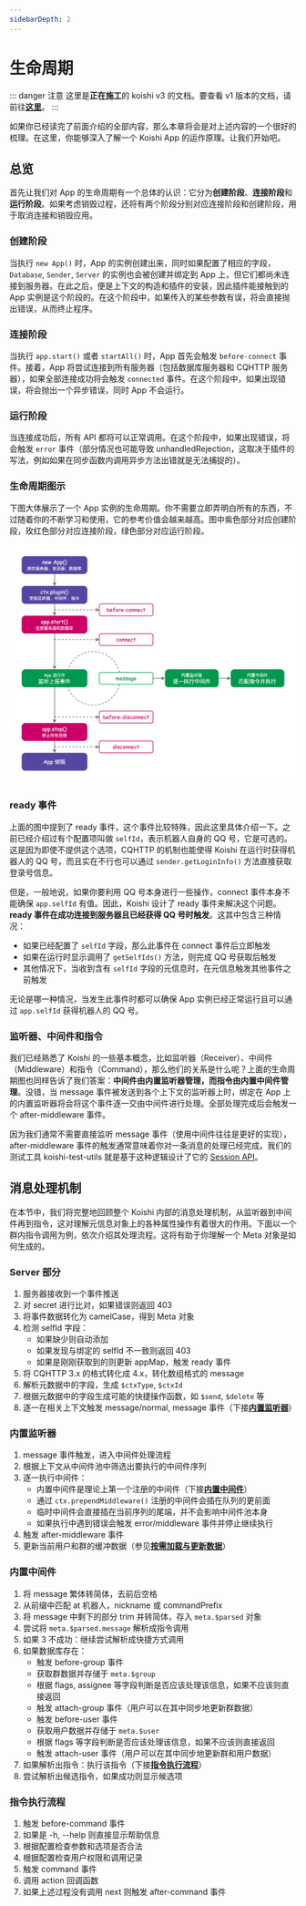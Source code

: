 ```yaml
---
sidebarDepth: 2
---
```


# 生命周期

::: danger 注意
这里是**正在施工**的 koishi v3 的文档。要查看 v1 版本的文档，请前往[**这里**](/v1/)。
:::

如果你已经读完了前面介绍的全部内容，那么本章将会是对上述内容的一个很好的梳理。在这里，你能够深入了解一个 Koishi App 的运作原理。让我们开始吧。

## 总览

首先让我们对 App 的生命周期有一个总体的认识：它分为**创建阶段**、**连接阶段**和**运行阶段**。如果考虑销毁过程，还将有两个阶段分别对应连接阶段和创建阶段，用于取消连接和销毁应用。

### 创建阶段

当执行 `new App()` 时，App 的实例创建出来，同时如果配置了相应的字段，`Database`, `Sender`, `Server` 的实例也会被创建并绑定到 App 上，但它们都尚未连接到服务器。在此之后，便是上下文的构造和插件的安装，因此插件能接触到的 App 实例是这个阶段的。在这个阶段中，如果传入的某些参数有误，将会直接抛出错误，从而终止程序。

### 连接阶段

当执行 `app.start()` 或者 `startAll()` 时，App 首先会触发 `before-connect` 事件。接着，App 将尝试连接到所有服务器（包括数据库服务器和 CQHTTP 服务器），如果全部连接成功将会触发 `connected` 事件。在这个阶段中，如果出现错误，将会抛出一个异步错误，同时 App 不会运行。

### 运行阶段

当连接成功后，所有 API 都将可以正常调用。在这个阶段中，如果出现错误，将会触发 `error` 事件（部分情况也可能导致 unhandledRejection，这取决于插件的写法，例如如果在同步函数内调用异步方法出错就是无法捕捉的）。

### 生命周期图示

下图大体展示了一个 App 实例的生命周期。你不需要立即弄明白所有的东西，不过随着你的不断学习和使用，它的参考价值会越来越高。图中紫色部分对应创建阶段，玫红色部分对应连接阶段，绿色部分对应运行阶段。

![app-lifecycle](/app-lifecycle.png)

### ready 事件

上面的图中提到了 ready 事件，这个事件比较特殊，因此这里具体介绍一下。之前已经介绍过有个配置项叫做 `selfId`，表示机器人自身的 QQ 号，它是可选的。这是因为即使不提供这个选项，CQHTTP 的机制也能使得 Koishi 在运行时获得机器人的 QQ 号，而且实在不行也可以通过 `sender.getLoginInfo()` 方法直接获取登录号信息。

但是，一般地说，如果你要利用 QQ 号本身进行一些操作，connect 事件本身不能确保 `app.selfId` 有值。因此，Koishi 设计了 ready 事件来解决这个问题。**ready 事件在成功连接到服务器且已经获得 QQ 号时触发**。这其中包含三种情况：

- 如果已经配置了 `selfId` 字段，那么此事件在 connect 事件后立即触发
- 如果在运行时显示调用了 `getSelfIds()` 方法，则完成 QQ 号获取后触发
- 其他情况下，当收到含有 `selfId` 字段的元信息时，在元信息触发其他事件之前触发

无论是哪一种情况，当发生此事件时都可以确保 App 实例已经正常运行且可以通过 `app.selfId` 获得机器人的 QQ 号。

### 监听器、中间件和指令

我们已经熟悉了 Koishi 的一些基本概念，比如监听器（Receiver）、中间件（Middleware）和指令（Command），那么他们的关系是什么呢？上面的生命周期图也同样告诉了我们答案：**中间件由内置监听器管理，而指令由内置中间件管理**。没错，当 message 事件被发送到各个上下文的监听器上时，绑定在 App 上的内置监听器将会将这个事件逐一交由中间件进行处理。全部处理完成后会触发一个 after-middleware 事件。

因为我们通常不需要直接监听 message 事件（使用中间件往往是更好的实现），after-middleware 事件的触发通常意味着你对一条消息的处理已经完成。我们的测试工具 koishi-test-utils 就是基于这种逻辑设计了它的 [Session API](./unit-tests.md#使用会话)。

## 消息处理机制

在本节中，我们将完整地回顾整个 Koishi 内部的消息处理机制，从监听器到中间件再到指令，这对理解元信息对象上的各种属性操作有着很大的作用。下面以一个群内指令调用为例，依次介绍其处理流程。这将有助于你理解一个 Meta 对象是如何生成的。

### Server 部分

1. 服务器接收到一个事件推送
2. 对 secret 进行比对，如果错误则返回 403
3. 将事件数据转化为 camelCase，得到 Meta 对象
4. 检测 selfId 字段：
    - 如果缺少则自动添加
    - 如果发现与绑定的 selfId 不一致则返回 403
    - 如果是刚刚获取到的则更新 appMap，触发 ready 事件
5. 将 CQHTTP 3.x 的格式转化成 4.x，转化数组格式的 message
6. 解析元数据中的字段，生成 `$ctxType`, `$ctxId`
7. 根据元数据中的字段生成可能的快捷操作函数，如 `$send`, `$delete` 等
8. 逐一在相关上下文触发 message/normal, message 事件（下接[**内置监听器**](#内置监听器)）

### 内置监听器

1. message 事件触发，进入中间件处理流程
2. 根据上下文从中间件池中筛选出要执行的中间件序列
3. 逐一执行中间件：
    - 内置中间件是理论上第一个注册的中间件（下接[**内置中间件**](#内置中间件)）
    - 通过 `ctx.prependMiddleware()` 注册的中间件会插在队列的更前面
    - 临时中间件会直接插在当前序列的尾端，并不会影响中间件池本身
    - 如果执行中遇到错误会触发 error/middleware 事件并停止继续执行
4. 触发 after-middleware 事件
5. 更新当前用户和群的缓冲数据（参见[**按需加载与更新数据**](./authorization.md#按需加载与更新数据)）

### 内置中间件

1. 将 message 繁体转简体，去前后空格
2. 从前缀中匹配 at 机器人，nickname 或 commandPrefix
3. 将 message 中剩下的部分 trim 并转简体，存入 `meta.$parsed` 对象
4. 尝试将 `meta.$parsed.message` 解析成指令调用
5. 如果 3 不成功：继续尝试解析成快捷方式调用
6. 如果数据库存在：
    - 触发 before-group 事件
    - 获取群数据并存储于 `meta.$group`
    - 根据 flags, assignee 等字段判断是否应该处理该信息，如果不应该则直接返回
    - 触发 attach-group 事件（用户可以在其中同步地更新群数据）
    - 触发 before-user 事件
    - 获取用户数据并存储于 `meta.$user`
    - 根据 flags 等字段判断是否应该处理该信息，如果不应该则直接返回
    - 触发 attach-user 事件（用户可以在其中同步地更新群和用户数据）
7. 如果解析出指令：执行该指令（下接[**指令执行流程**](#指令执行流程)）
8. 尝试解析出候选指令，如果成功则显示候选项

### 指令执行流程

1. 触发 before-command 事件
2. 如果是 -h, --help 则直接显示帮助信息
3. 根据配置检查参数和选项是否合法
4. 根据配置检查用户权限和调用记录
5. 触发 command 事件
6. 调用 action 回调函数
7. 如果上述过程没有调用 next 则触发 after-command 事件
